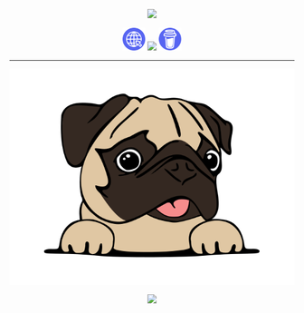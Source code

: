 <p align="center" dir="auto">
  <img src="https://capsule-render.vercel.app/api?type=waving&height=200&color=gradient&customColorList=30&text=Jefe%20the%20Pug&fontColor=ffffff&fontSize=90&rotate=2&fontAlignY=35"/>
</p>

<p align="center" dir="auto">
  <a href="https://jefethepug.github.io/portfolioSite/" target="_blank" style="text-decoration: none;">
    <img src="website.svg" height="40"/>
  </a>
  <a href="https://discord.com/users/609283782897303554" target="_blank" style="text-decoration: none;">
    <img src="https://www.svgrepo.com/show/331368/discord-v2.svg" height="40"/>
  </a>
  <a href="https://buymeacoffee.com/jefethepug" target="_blank" style="text-decoration: none;">
    <img src="coffee.svg" height="40"/>
  </a>
</p>
<hr/>
<p align="center" dir="auto">
  <img src="jefe.svg"/>
</p>

<p align="center" dir="auto">
  <img src="https://capsule-render.vercel.app/api?type=waving&height=85&color=0:A5FECB,50:20BDFF,100:5433FF&reversal=false&section=footer"/>
</p>


